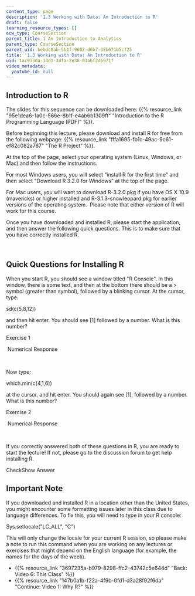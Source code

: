 ```yaml
---
content_type: page
description: '1.3 Working with Data: An Introduction to R'
draft: false
learning_resource_types: []
ocw_type: CourseSection
parent_title: 1 An Introduction to Analytics
parent_type: CourseSection
parent_uid: bebdc8ab-5b1f-9682-d6b7-62b671b5cf25
title: '1.3 Working with Data: An Introduction to R'
uid: 1ac933da-13d1-3dfa-2e38-03abf2d6971f
video_metadata:
  youtube_id: null
---
```

## Introduction to R

The slides for this sequence can be downloaded here: {{% resource_link "95e1dea6-1a0c-566e-8b1f-e4ab6b1309ff" "Introduction to the R Programming Language (PDF)" %}}.

Before beginning this lecture, please download and install R for free from the following webpage: {{% resource_link "fffa1695-fb1c-49ac-9c61-ef82c082a787" "The R Project" %}}.

At the top of the page, select your operating system (Linux, Windows, or Mac) and then follow the instructions. 

For most Windows users, you will select "install R for the first time" and then select "Download R 3.2.0 for Windows" at the top of the page. 

For Mac users, you will want to download R-3.2.0.pkg if you have OS X 10.9 (mavericks) or higher installed and R-3.1.3-snowleopard.pkg for earlier versions of the operating system.  Please note that either version of R will work for this course.

Once you have downloaded and installed R, please start the application, and then answer the following quick questions. This is to make sure that you have correctly installed R.

 

## Quick Questions for Installing R

When you start R, you should see a window titled "R Console". In this window, there is some text, and then at the bottom there should be a > symbol (greater than symbol), followed by a blinking cursor. At the cursor, type:

sd(c(5,8,12))

and then hit enter. You should see \[1\] followed by a number. What is this number?

Exercise 1

 Numerical Response 

 

Now type:

which.min(c(4,1,6))

at the cursor, and hit enter. You should again see \[1\], followed by a number. What is this number?

Exercise 2

 Numerical Response 

 

If you correctly answered both of these questions in R, you are ready to start the lecture! If not, please go to the discussion forum to get help installing R.

CheckShow Answer

## Important Note

If you downloaded and installed R in a location other than the United States, you might encounter some formatting issues later in this class due to language differences. To fix this, you will need to type in your R console:

Sys.setlocale("LC\_ALL", "C")

This will only change the locale for your current R session, so please make a note to run this command when you are working on any lectures or exercises that might depend on the English language (for example, the names for the days of the week).

- {{% resource_link "3697235a-b979-8298-ffc2-43742c5e644d" "Back: Video 6: This Class" %}}
- {{% resource_link "147b0a1b-f22a-4f9b-0fd1-d3a28f92f6da" "Continue: Video 1: Why R?" %}}